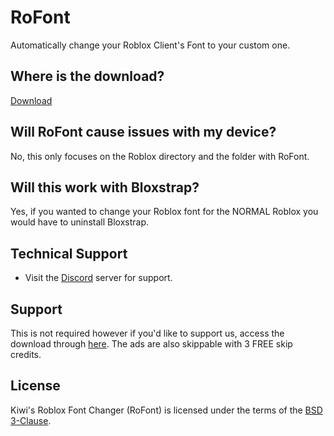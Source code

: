 # RoFont
Automatically change your Roblox Client's Font to your custom one.

## Where is the download?
  [Download](https://github.com/o5u3/Roblox-Font-Changer/releases)

## Will RoFont cause issues with my device?
  No, this only focuses on the Roblox directory and the folder with RoFont.

## Will this work with Bloxstrap?
  Yes, if you wanted to change your Roblox font for the NORMAL Roblox you would have to uninstall Bloxstrap.

## Technical Support
- Visit the [Discord](https://discord.gg/CZUfHYHtZr) server for support.

## Support
  This is not required however if you'd like to support us, access the download through [here](https://link-hub.net/77867/roblox-font-changer). The ads are also skippable with 3 FREE skip credits.


## License
Kiwi's Roblox Font Changer (RoFont) is licensed under the terms of the [BSD 3-Clause](LICENSE.md).
